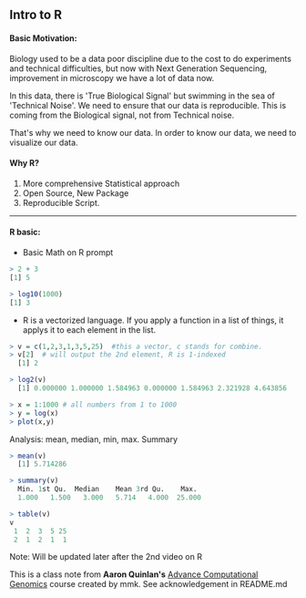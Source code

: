 ## Intro to R

#### Basic Motivation: 

Biology used to be a data poor discipline due to the cost to do experiments and technical difficulties, but now with Next Generation Sequencing, improvement in microscopy we have a lot of data now. 

In this data, there is 'True Biological Signal' but swimming in the sea of 'Technical Noise'. We need to ensure that our data is reproducible. This is coming from the Biological signal, not from Technical noise. 

That's why we need to know our data. In order to know our data, we need to visualize our data. 

#### Why R?
1. More comprehensive Statistical approach
2. Open Source, New Package
3. Reproducible Script. 

--- 
#### R basic:

- Basic Math on R prompt

```r
> 2 + 3
[1] 5

> log10(1000)
[1] 3
```

- R is a vectorized language. If you apply a function in a list of things, it applys it to each element in the list.

```r
> v = c(1,2,3,1,3,5,25)  #this a vector, c stands for combine. 
> v[2]  # will output the 2nd element, R is 1-indexed
  [1] 2 

> log2(v)
  [1] 0.000000 1.000000 1.584963 0.000000 1.584963 2.321928 4.643856

> x = 1:1000 # all numbers from 1 to 1000
> y = log(x)
> plot(x,y)
```

Analysis: mean, median, min, max. Summary 

```r
> mean(v)
  [1] 5.714286

> summary(v)
  Min. 1st Qu.  Median    Mean 3rd Qu.    Max. 
  1.000   1.500   3.000   5.714   4.000  25.000

> table(v)
v
 1  2  3  5 25 
 2  1  2  1  1  
```










Note: Will be updated later after the 2nd video on R

This is a class note from **Aaron Quinlan's** [Advance Computational Genomics](https://github.com/quinlan-lab/applied-computational-genomics) course created by mmk. See acknowledgement in README.md